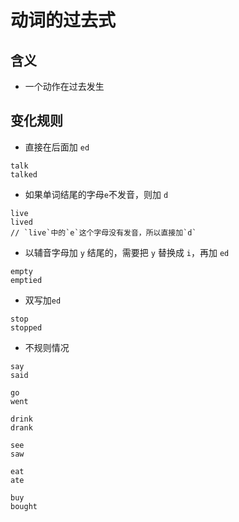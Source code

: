 # 动词的过去式

## 含义

- 一个动作在过去发生

## 变化规则

- 直接在后面加 `ed`

```
talk
talked
```

- 如果单词结尾的字母`e`不发音，则加 `d`

```
live
lived
// `live`中的`e`这个字母没有发音，所以直接加`d`
```

- 以辅音字母加 `y` 结尾的，需要把 `y` 替换成 `i`，再加 `ed`

```
empty
emptied
```

- 双写加`ed`

```
stop
stopped
```

- 不规则情况

```
say
said

go
went

drink
drank

see
saw

eat
ate

buy
bought
```
